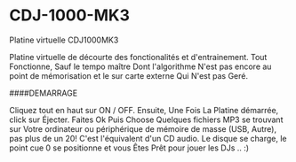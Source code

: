 # CDJ-1000-MK3
Platine virtuelle CDJ1000MK3

Platine virtuelle de décourte des fonctionalités et d'entrainement. Tout Fonctionne, Sauf le tempo maître Dont l'algorithme N'est pas encore au point de mémorisation et le sur carte externe Qui N'est pas Geré.

####DEMARRAGE

Cliquez tout en haut sur ON / OFF. Ensuite, Une Fois La Platine démarrée, click sur Éjecter. Faites Ok Puis Choose Quelques fichiers MP3 se trouvant sur Votre ordinateur ou périphérique de mémoire de masse (USB, Autre), pas plus de un 20! C'est l'équivalent d'un CD audio. Le disque se charge, le point cue 0 se positionne et vous Êtes Prêt pour jouer les DJs .. :)
